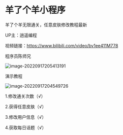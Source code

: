 # 羊了个羊小程序
羊了个羊无限通关，任意皮肤修改教程最新

UP主：逍遥编程

视频链接：https://www.bilibili.com/video/bv1ee411M778

程序员陈师兄

![image-20220917205413191](https://files.mdnice.com/user/16325/886fef21-d677-400a-96ff-3df1a9f35c87.png)

演示教程



![image-20220917204549726](https://files.mdnice.com/user/16325/cbe36479-283d-4eeb-b496-5f6929b0937f.png)

1.修改通关次数（√）



2.获得任意皮肤（√）



3.修改用户信息（√）



4.获取每日话题（√）





























